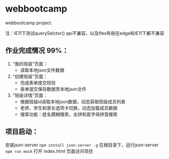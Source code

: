 # webbootcamp
webbootcamp project.

注：IE11下测试querySelctor() api不兼容，以及flex布局在edge和IE11下都不兼容

## 作业完成情况 99%：
1. “我的班级”页面：
    - 读取本地json文件数据
2. “创建班级”页面：
    - 完成表单提交校验
    - 表单提交保存数据至本地json文件
3. “班级详情”页面：
    - 根据班级id读取本地json数据，动态获取班级成员列表
    - 老师、学生和家长选项卡切换，动态加载成员数据
    - 搜索功能：姓名模糊搜索，全拼和首字母拼音搜索

## 项目启动：
安装json-server
`npm install json-server -g`
在根目录下，运行json-server
`npm run mock`
打开 index.html 页面访问项目 

